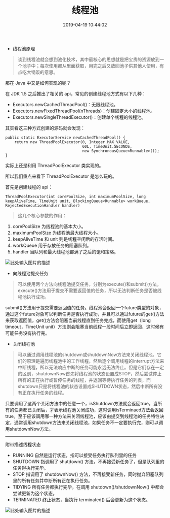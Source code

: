 ﻿---
layout: post
title:  "线程池"
date:   2019-04-19 10:44:02
categories: 
   - JDK
tags:
   - JDK
   - 多线程
---

- 线程池原理

> 谈到线程池就会想到池化技术，其中最核心的思想就是把宝贵的资源放到一个池子中；每次使用都从里面获取，用完之后又放回池子供其他人使用，有点吃大锅饭的意思。
>
那在 Java 中又是如何实现的呢？
>
在 JDK 1.5 之后推出了相关的 api，常见的创建线程池方式有以下几种：
>
 - Executors.newCachedThreadPool()：无限线程池。
 - Executors.newFixedThreadPool(nThreads)：创建固定大小的线程池。
 - Executors.newSingleThreadExecutor()：创建单个线程的线程池。

其实看这三种方式创建的源码就会发现：

    public static ExecutorService newCachedThreadPool() {
        return new ThreadPoolExecutor(0, Integer.MAX_VALUE,
                                      60L, TimeUnit.SECONDS,
                                      new SynchronousQueue<Runnable>());
    }

实际上还是利用 ThreadPoolExecutor 类实现的。

所以我们重点来看下 ThreadPoolExecutor 是怎么玩的。

首先是创建线程的 api：

    ThreadPoolExecutor(int corePoolSize, int maximumPoolSize, long keepAliveTime, TimeUnit unit, BlockingQueue<Runnable> workQueue, RejectedExecutionHandler handler) 

> 这几个核心参数的作用：
1. corePoolSize 为线程池的基本大小。
2. maximumPoolSize 为线程池最大线程大小。
3. keepAliveTime 和 unit 则是线程空闲后的存活时间。
4. workQueue 用于存放任务的阻塞队列。
5. handler 当队列和最大线程池都满了之后的饱和策略。

![此处输入图片的描述][1]

- 向线程池提交任务

> 可以使用两个方法向线程池提交任务，分别为execute()和submit()方法。execute()方法用于提交不需要返回值的任务，所以无法判断任务是否被线程池执行成功。
>
submit()方法用于提交需要返回值的任务。线程池会返回一个future类型的对象，通过这个future对象可以判断任务是否执行成功，并且可以通过future的get()方法来获取返回值，get()方法会阻塞当前线程直到任务完成，而使用get（long timeout，TimeUnit unit）方法则会阻塞当前线程一段时间后立即返回，这时候有可能任务没有执行完。

- 关闭线程池

> 可以通过调用线程池的shutdown或shutdownNow方法来关闭线程池。它们的原理是遍历线程池中的工作线程，然后逐个调用线程的interrupt方法来中断线程，所以无法响应中断的任务可能永远无法终止。但是它们存在一定的区别，shutdownNow首先将线程池的状态设置成STOP，然后尝试停止所有的正在执行或暂停任务的线程，并返回等待执行任务的列表，而shutdown只是将线程池的状态设置成SHUTDOWN状态，然后中断所有没有正在执行任务的线程。
>
只要调用了这两个关闭方法中的任意一个，isShutdown方法就会返回true。当所有的任务都已关闭后，才表示线程池关闭成功，这时调用isTerminaed方法会返回true。至于应该调用哪一种方法来关闭线程池，应该由提交到线程池的任务特性决定，通常调用shutdown方法来关闭线程池，如果任务不一定要执行完，则可以调用shutdownNow方法。


----------
附带描述线程状态
> 
 - RUNNING 自然是运行状态，指可以接受任务执行队列里的任务
 - SHUTDOWN 指调用了 shutdown() 方法，不再接受新任务了，但是队列里的任务得执行完毕。
 - STOP 指调用了 shutdownNow() 方法，不再接受新任务，同时抛弃阻塞队列里的所有任务并中断所有正在执行任务。
 - TIDYING 所有任务都执行完毕，在调用 shutdown()/shutdownNow() 中都会尝试更新为这个状态。
 - TERMINATED 终止状态，当执行 terminated() 后会更新为这个状态。
 
 ![此处输入图片的描述][2]


  [1]: https://camo.githubusercontent.com/bdcb761059ed70b56b106e0c77e79c86f56c7a05/68747470733a2f2f7773342e73696e61696d672e636e2f6c617267652f303036744b66546367793166747132767a757635726a333064773038357133692e6a7067
  [2]: https://camo.githubusercontent.com/7aaf3ec3d5b3f0a76786b4ca30fac43083f13690/68747470733a2f2f7773342e73696e61696d672e636e2f6c617267652f303036744b665463677931667471326e786c7765356a333073703062613074732e6a7067